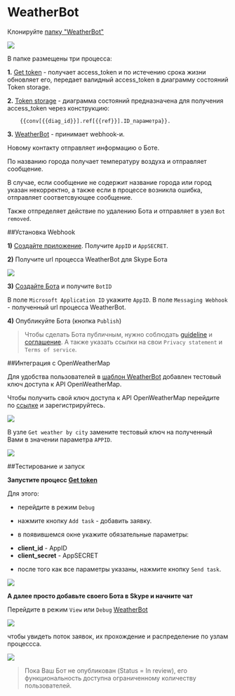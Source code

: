 # WeatherBot

Клонируйте [папку "WeatherBot"](https://admin.corezoid.com/folder/conv/94464)

![](../img/skype_copy.png)

В папке размещены три процесса:

**1.** [Get token](https://admin.corezoid.com/editor/94465/140305) - получает access_token и по истечению срока жизни обновляет его, передает валидный access_token в диаграмму состояний Token storage.

**2.** [Token storage](https://www.corezoid.com/admin/edit_conv/140306/94465) - диаграмма состояний предназначена для получения access_token через конструкцию:

        {{conv[{{diag_id}}].ref[{{ref}}].ID_параметра}}.

**3.** [WeatherBot](https://admin.corezoid.com/editor/94465/140307) - принимает webhook-и.

Новому контакту отправляет информацию о Боте.

По названию города получает температуру воздуха и отправляет сообщение.

В случае, если сообщение не содержит название города или город указан некорректно, а также если в процессе возникла ошибка, отправляет соответсвующее сообщение.

Также отпределяет действие по удалению Бота и отправляет в узел `Bot removed`.

##Установка Webhook

**1)** [Создайте приложение](https://apps.dev.microsoft.com/#/appList). Получите `AppID` и  `AppSECRET`.

**2)** Получите url процесса WeatherBot для Skype Бота

![](../img/)

**3)** [Создайте Бота](https://developer.microsoft.com/en-us/skype/bots/manage) и получите `BotID`

В поле `Microsoft Application ID` укажите  `AppID`.
В поле `Messaging Webhook` - полученный url процесса WeatherBot.

**4)** Опубликуйте Бота (кнопка `Publish`)

> Чтобы сделать Бота публичным, нужно соблюдать [guideline](https://developer.microsoft.com/en-us/skype/bots/docs/review-guidelines) и [соглашение](https://developer.microsoft.com/en-us/skype/agreement).
А также указать ссылки на свои `Privacy statement` и `Terms of service`.


##Интеграция с OpenWeatherMap

Для удобства пользователей в [шаблон WeatherBot](https://admin.corezoid.com/editor/94465/140307) добавлен тестовый ключ доступа к API OpenWeatherMap.

Чтобы получить свой ключ доступа к API OpenWeatherMap перейдите по [ссылке](http://openweathermap.org/register) и зарегистрируйтесь.

![](../img/weather_key.png)

В узле `Get weather by city` замените тестовый ключ на полученный Вами в значении параметра `APPID`.

![](../img/skype_appid.png)


##Тестирование и запуск

**Запустите процесс [Get token](https://admin.corezoid.com/editor/94465/140305)**

Для этого:

 - перейдите в режим `Debug`

 - нажмите кнопку `Add task` - добавить заявку.

 - в появившемся окне укажите обязательные параметры:
*   **client_id** - AppID
*   **client_secret** - AppSECRET

 - после того как все параметры указаны, нажмите кнопку `Send task`.

![](../img/skype_add.png)


**А далее просто добавьте своего Бота в Skype и начните чат**

Перейдите в режим `View` или `Debug` [WeatherBot](https://admin.corezoid.com/editor/94465/140307)

![](../img/botweather_view.png)

чтобы увидеть поток заявок, их прохождение и распределение по узлам процессса.

![](../img/skype_fin.png)


>Пока Ваш Бот не опубликован (Status = In review), его функциональность доступна ограниченному количеству пользователей.


